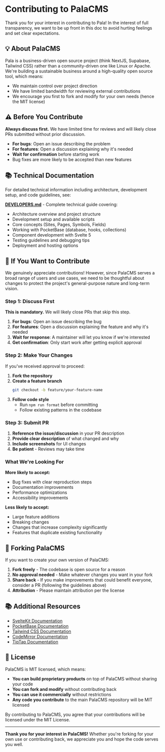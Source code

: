 # Contributing to PalaCMS

Thank you for your interest in contributing to Pala! In the interest of full transparency, we want to be up front in this doc to avoid hurting feelings and set clear expectations. 

## 💡 About PalaCMS

Pala is a business-driven open source project (think NextJS, Supabase, Tailwind CSS) rather than a community-driven one like Linux or Apache. We're building a sustainable business around a high-quality open source tool, which means:

- We maintain control over project direction
- We have limited bandwidth for reviewing external contributions  
- We encourage you first to fork and modify for your own needs (hence the MIT license)

## ⚠️ Before You Contribute

**Always discuss first.** We have limited time for reviews and will likely close PRs submitted without prior discussion.

- **For bugs**: Open an issue describing the problem
- **For features**: Open a discussion explaining why it's needed
- **Wait for confirmation** before starting work
- Bug fixes are more likely to be accepted than new features

## 📚 Technical Documentation

For detailed technical information including architecture, development setup, and code guidelines, see:

**[DEVELOPERS.md](DEVELOPERS.md)** - Complete technical guide covering:
- Architecture overview and project structure
- Development setup and available scripts  
- Core concepts (Sites, Pages, Symbols, Fields)
- Working with PocketBase (database, hooks, collections)
- Component development with Svelte 5
- Testing guidelines and debugging tips
- Deployment and hosting options

## 🔄 If You Want to Contribute

We genuinely appreciate contributions! However, since PalaCMS serves a broad range of users and use cases, we need to be thoughtful about changes to protect the project's general-purpose nature and long-term vision.

### Step 1: Discuss First

**This is mandatory.** We will likely close PRs that skip this step.

1. **For bugs**: Open an issue describing the bug
2. **For features**: Open a discussion explaining the feature and why it's needed
3. **Wait for response**: A maintainer will let you know if we're interested
4. **Get confirmation**: Only start work after getting explicit approval

### Step 2: Make Your Changes

If you've received approval to proceed:

1. **Fork the repository**
2. **Create a feature branch**
   ```bash
   git checkout -b feature/your-feature-name
   ```
3. **Follow code style**
   - Run `npm run format` before committing
   - Follow existing patterns in the codebase

### Step 3: Submit PR

1. **Reference the issue/discussion** in your PR description
2. **Provide clear description** of what changed and why
3. **Include screenshots** for UI changes
4. **Be patient** - Reviews may take time

### What We're Looking For

**More likely to accept:**
- Bug fixes with clear reproduction steps
- Documentation improvements
- Performance optimizations
- Accessibility improvements

**Less likely to accept:**
- Large feature additions
- Breaking changes
- Changes that increase complexity significantly
- Features that duplicate existing functionality

## 🤝 Forking PalaCMS

If you want to create your own version of PalaCMS:

1. **Fork freely** - The codebase is open source for a reason
2. **No approval needed** - Make whatever changes you want in your fork
3. **Share back** - If you make improvements that could benefit everyone, consider a PR (following the guidelines above)
4. **Attribution** - Please maintain attribution per the license

## 📚 Additional Resources

- [SvelteKit Documentation](https://kit.svelte.dev/)
- [PocketBase Documentation](https://pocketbase.io/docs/)
- [Tailwind CSS Documentation](https://tailwindcss.com/)
- [CodeMirror Documentation](https://codemirror.net/)
- [TipTap Documentation](https://tiptap.dev/)

## 📄 License

PalaCMS is MIT licensed, which means:

- **You can build proprietary products** on top of PalaCMS without sharing your code
- **You can fork and modify** without contributing back
- **You can use it commercially** without restrictions
- **Any code you contribute** to the main PalaCMS repository will be MIT licensed

By contributing to PalaCMS, you agree that your contributions will be licensed under the MIT License.

---

**Thank you for your interest in PalaCMS!** Whether you're forking for your own use or contributing back, we appreciate you and hope the code serves you well.
